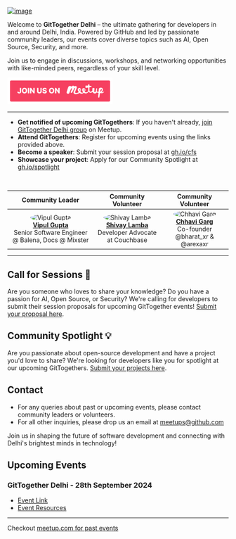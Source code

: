 [![image](https://secure.meetupstatic.com/photos/event/b/a/f/clean_522902991.webp)](https://www.meetup.com/gittogether-delhi)


Welcome to **GitTogether Delhi** – the ultimate gathering for developers in and around Delhi, India. Powered by GitHub and led by passionate community leaders, our events cover diverse topics such as AI, Open Source, Security, and more. 

Join us to engage in discussions, workshops, and networking opportunities with like-minded peers, regardless of your skill level.


[![Meetup Button](/assets/meetup-button.png)](https://www.meetup.com/gittogether-Delhi)


-------------

- **Get notified of upcoming GitTogethers**: If you haven't already, [join GitTogether Delhi group](https://www.meetup.com/gittogether-Delhi) on Meetup.
- **Attend GitTogethers**: Register for upcoming events using the links provided above.
- **Become a speaker**: Submit your session proposal at [gh.io/cfs](https://gh.io/cfs)
- **Showcase your project**: Apply for our Community Spotlight at [gh.io/spotlight](https://gh.io/spotlight)

<br>

| Community Leader | Community Volunteer | Community Volunteer |
|:---:|:---:|:---:|
| <img src="https://github.com/vipulgupta2048.png" width="80" height="80" style="border-radius: 50%;" alt="Vipul Gupta"><br>**[Vipul Gupta](https://docs.mixster.dev)**<br>Senior Software Engineer @ Balena, Docs @ Mixster  | <img src="https://github.com/shivaylamba.png" width="80" height="80" style="border-radius: 50%;" alt="Shivay Lamba"><br>**[Shivay Lamba](https://github.com/shivaylamba)**<br>Developer Advocate at Couchbase | <img src="https://github.com/.png" width="80" height="80" style="border-radius: 50%;" alt="Chhavi Garg"><br>**[Chhavi Garg](https://github.com/)**<br>Co-founder @bharat_xr & @arexaxr |

-------------

## Call for Sessions 📢

Are you someone who loves to share your knowledge? Do you have a passion for AI, Open Source, or Security? We're calling for developers to submit their session proposals for upcoming GitTogether events! [Submit your proposal here](https://gh.io/cfs).

## Community Spotlight 💡

Are you passionate about open-source development and have a project you'd love to share? We're looking for developers like you for spotlight at our upcoming GitTogethers. [Submit your projects here](https://gh.io/spotlight).

## Contact

- For any queries about past or upcoming events, please contact community leaders or volunteers.
- For all other inquiries, please drop us an email at meetups@github.com

Join us in shaping the future of software development and connecting with Delhi's brightest minds in technology!

## Upcoming Events

### GitTogether Delhi - 28th September 2024
- [Event Link](https://www.meetup.com/gittogether-delhi/events/303294169)
- [Event Resources](https://secure.meetupstatic.com/photos/event/b/1/a/d/600_523605485.webp)

---

Checkout [meetup.com for past events](https://www.meetup.com/gittogether-delhi/events/past/)


